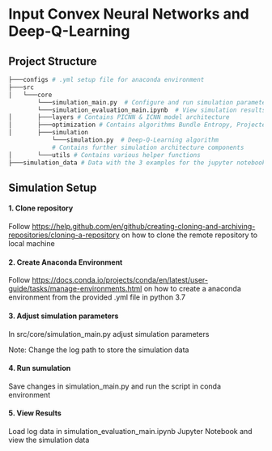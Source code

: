 # Input Convex Neural Networks and Deep-Q-Learning 
## Project Structure
```bash
├───configs # .yml setup file for anaconda environment 
├───src
│   └───core
        └───simulation_main.py  # Configure and run simulation parameters
        └───simulation_evaluation_main.ipynb  # View simulation results    
│       ├───layers # Contains PICNN & ICNN model architecture
│       ├───optimization # Contains algorithms Bundle Entropy, Projected Newton & PDIPM
│       ├───simulation
            └───simulation.py  # Deep-Q-Learning algorithm
            # Contains further simulation architecture components 
│       └───utils # Contains various helper functions
├───simulation_data # Data with the 3 examples for the jupyter notebooks
```

## Simulation Setup
#### 1. Clone repository

Follow https://help.github.com/en/github/creating-cloning-and-archiving-repositories/cloning-a-repository on how to clone the remote repository to local machine 

#### 2. Create Anaconda Environment 

Follow https://docs.conda.io/projects/conda/en/latest/user-guide/tasks/manage-environments.html on how to create a anaconda environment from the provided .yml file in python 3.7

#### 3. Adjust simulation parameters

In src/core/simulation_main.py adjust simulation parameters 

Note: Change the log path to store the simulation data 

#### 4. Run sumulation

Save changes in simulation_main.py and run the script in conda environment

#### 5. View Results

Load log data in simulation_evaluation_main.ipynb Jupyter Notebook and view the simulation data
